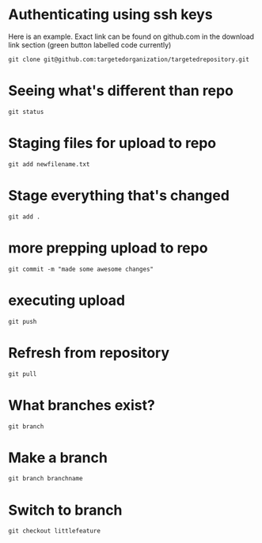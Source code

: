 <!-- TITLE: Git Intro -->
<!-- SUBTITLE: A quick summary of Git Intro -->

# Authenticating using ssh keys
Here is an example.  Exact link can be found on github.com in the download link section (green button labelled code currently)
```
git clone git@github.com:targetedorganization/targetedrepository.git
```

# Seeing what's different than repo
```
git status
```

# Staging files for upload to repo
```
git add newfilename.txt
```

# Stage everything that's changed
```
git add .
```

# more prepping upload to repo
```
git commit -m "made some awesome changes"
```

# executing upload
```
git push
```

# Refresh from repository
```
git pull
```

# What branches exist?
```
git branch
```

# Make a branch
```
git branch branchname
````

# Switch to branch
```
git checkout littlefeature
```
